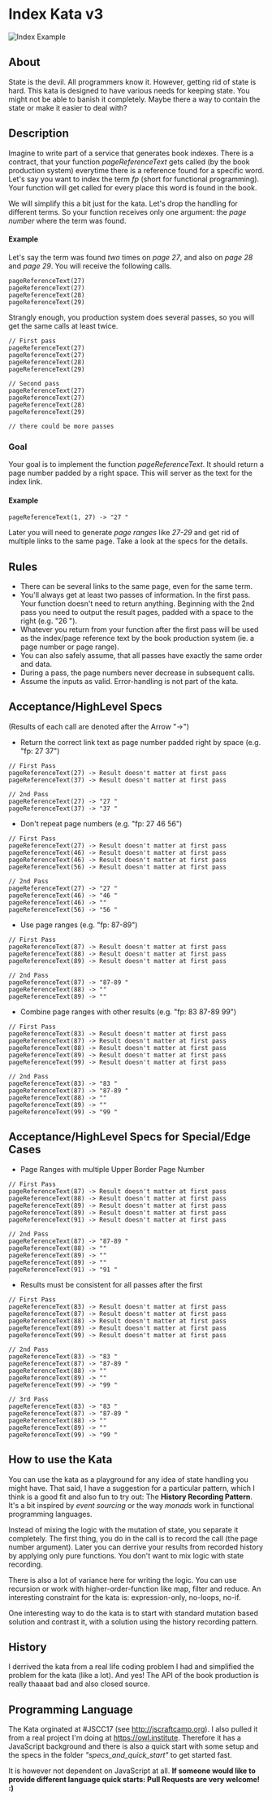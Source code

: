 # Index Kata v3

![Index Example][index_example]

## About

State is the devil. All programmers know it. However, getting rid of state is hard. This kata is designed to have various needs for keeping state. You might not be able to banish it completely. Maybe there a way to contain the state or make it easier to deal with?

## Description
Imagine to write part of a service that generates book indexes. There is a contract, that your function *pageReferenceText* gets called (by the book production system) everytime there is a reference found for a specific word. Let's say you want to index the term *fp* (short for functional programming). Your function will get called for every place this word is found in the book. 

We will simplify this a bit just for the kata. Let's drop the handling for different terms. So your function receives only one argument: the *page number* where the term was found.

#### Example

Let's say the term was found *two* times on *page 27*, and also on *page 28* and *page 29*. You will receive the following calls.

```
pageReferenceText(27)
pageReferenceText(27)
pageReferenceText(28)
pageReferenceText(29)
```

Strangly enough, you production system does several passes, so you will get the same calls at least twice.

```
// First pass
pageReferenceText(27)
pageReferenceText(27)
pageReferenceText(28)
pageReferenceText(29)

// Second pass
pageReferenceText(27)
pageReferenceText(27)
pageReferenceText(28)
pageReferenceText(29)

// there could be more passes

```

### Goal
Your goal is to implement the function *pageReferenceText*. It should return a page number padded by a right space. This will server as the text for the index link.

#### Example
```
pageReferenceText(1, 27) -> "27 "
```

Later you will need to generate *page ranges* like *27-29* and get rid of multiple links to the same page. Take a look at the specs for the details.


## Rules

* There can be several links to the same page, even for the same term. 
* You'll always get at least two passes of information. In the first pass. Your function doesn't need to return anything. Beginning with the 2nd pass you need to output the result pages, padded with a space to the right (e.g. "26 ").
* Whatever you return from your function after the first pass will be used as the index/page reference text by the book production system (ie. a page number or page range).
* You can also safely assume, that all passes have exactly the same order and data.
* During a pass, the page numbers never decrease in subsequent calls.
* Assume the inputs as valid. Error-handling is not part of the kata.


## Acceptance/HighLevel Specs

(Results of each call are denoted after the Arrow "->")

* Return the correct link text as page number padded right by space (e.g. "fp: 27 37") 
```
// First Pass
pageReferenceText(27) -> Result doesn't matter at first pass
pageReferenceText(37) -> Result doesn't matter at first pass

// 2nd Pass
pageReferenceText(27) -> "27 "
pageReferenceText(37) -> "37 "
```

* Don't repeat page numbers (e.g. "fp: 27 46 56") 
```
// First Pass
pageReferenceText(27) -> Result doesn't matter at first pass
pageReferenceText(46) -> Result doesn't matter at first pass
pageReferenceText(46) -> Result doesn't matter at first pass
pageReferenceText(56) -> Result doesn't matter at first pass

// 2nd Pass
pageReferenceText(27) -> "27 "
pageReferenceText(46) -> "46 "
pageReferenceText(46) -> ""
pageReferenceText(56) -> "56 "
```

* Use page ranges (e.g. "fp: 87-89") 
```
// First Pass
pageReferenceText(87) -> Result doesn't matter at first pass
pageReferenceText(88) -> Result doesn't matter at first pass
pageReferenceText(89) -> Result doesn't matter at first pass

// 2nd Pass
pageReferenceText(87) -> "87-89 "
pageReferenceText(88) -> ""
pageReferenceText(89) -> ""

```

* Combine page ranges with other results  (e.g. "fp: 83 87-89 99") 
```
// First Pass
pageReferenceText(83) -> Result doesn't matter at first pass
pageReferenceText(87) -> Result doesn't matter at first pass
pageReferenceText(88) -> Result doesn't matter at first pass
pageReferenceText(89) -> Result doesn't matter at first pass
pageReferenceText(99) -> Result doesn't matter at first pass

// 2nd Pass
pageReferenceText(83) -> "83 "
pageReferenceText(87) -> "87-89 "
pageReferenceText(88) -> ""
pageReferenceText(89) -> ""
pageReferenceText(99) -> "99 "

```

## Acceptance/HighLevel Specs for Special/Edge Cases

* Page Ranges with multiple Upper Border Page Number

```
// First Pass
pageReferenceText(87) -> Result doesn't matter at first pass
pageReferenceText(88) -> Result doesn't matter at first pass
pageReferenceText(89) -> Result doesn't matter at first pass
pageReferenceText(89) -> Result doesn't matter at first pass
pageReferenceText(91) -> Result doesn't matter at first pass

// 2nd Pass
pageReferenceText(87) -> "87-89 "
pageReferenceText(88) -> ""
pageReferenceText(89) -> ""
pageReferenceText(89) -> ""
pageReferenceText(91) -> "91 "

```

* Results must be consistent for all passes after the first

```
// First Pass
pageReferenceText(83) -> Result doesn't matter at first pass
pageReferenceText(87) -> Result doesn't matter at first pass
pageReferenceText(88) -> Result doesn't matter at first pass
pageReferenceText(89) -> Result doesn't matter at first pass
pageReferenceText(99) -> Result doesn't matter at first pass

// 2nd Pass
pageReferenceText(83) -> "83 "
pageReferenceText(87) -> "87-89 "
pageReferenceText(88) -> ""
pageReferenceText(89) -> ""
pageReferenceText(99) -> "99 "

// 3rd Pass
pageReferenceText(83) -> "83 "
pageReferenceText(87) -> "87-89 "
pageReferenceText(88) -> ""
pageReferenceText(89) -> ""
pageReferenceText(99) -> "99 "
```

## How to use the Kata

You can use the kata as a playground for any idea of state handling you might have. That said, I have a suggestion for a particular pattern, which I think is a good fit and also fun to try out: The **History Recording Pattern**. It's a bit inspired by *event sourcing* or the way *monads* work in functional programming languages.

Instead of mixing the logic with the mutation of state, you separate it completely. The first thing, you do in the call is to record the call (the page number argument). Later you can derrive your results from recorded history by applying only pure functions. You don't want to mix logic with state recording.

There is also a lot of variance here for writing the logic. You can use recursion or work with higher-order-function like map, filter and reduce. An interesting constraint for the kata is: expression-only, no-loops, no-if.

One interesting way to do the kata is to start with standard mutation based solution and contrast it, with a solution using the history recording pattern.

## History

I derrived the kata from a real life coding problem I had and simplified the problem for the kata (like a lot). And yes! The API of the book production is really thaaaat bad and also closed source.

## Programming Language

The Kata orginated at #JSCC17 (see http://jscraftcamp.org). I also pulled it from a real project I'm doing at https://owl.institute. Therefore it has a JavaScript background and there is also a quick start with some setup and the specs in the folder *"specs_and_quick_start"* to get started fast. 

It is however not dependent on JavaScript at all. **If someone would like to provide different language quick starts: Pull Requests are very welcome! :)**


[index_example]: ./img/index.png

